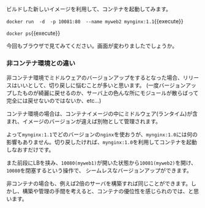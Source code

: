 ビルドした新しいイメージを利用して、コンテナを起動してみます。

`docker run  -d  -p 10081:80  --name myweb2 mynginx:1.1`{{execute}}

`docker ps`{{execute}}

今回もブラウザで見てみてください。画面が変わりましたでしょうか。

### 非コンテナ環境との違い

非コンテナ環境でミドルウェアのバージョンアップをするとなった場合、リリースはいいとして、切り戻しに悩むことが多いと思います。
(一度バージョンアップしたものが綺麗に戻せるのか、サーバ上の色んな所にモジュールが散らばって完全には戻せないのではないか、etc...)

コンテナ環境の場合は、コンテナイメージの中にミドルウェア(ランタイム)が含まれ、イメージのバージョンが違えば別物として管理されます。

よって`mynginx:1.1`でどのバージョンの`nginx`を使おうが、`mynginx:1.0`には何の影響もありません。切り戻したければ、`mynginx:1.0`を利用してコンテナを起動しなおすだけです。

また前段にLBを挟み、`10080(myweb1)`が開いた状態から`10081(myweb2)`を開け、`10080`を閉塞するという操作で、
シームレスなバージョンアップができます。

非コンテナの場合も、例えば2倍のサーバを構築すれば同じことができます。しかし、構築や管理の手間を考えると、コンテナの優位性を感じられのでは、と思います。